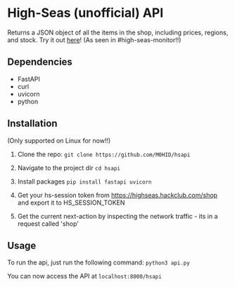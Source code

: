 # High-Seas (unofficial) API

Returns a JSON object of all the items in the shop, including prices, regions, and stock. Try it out [here](https://m0hid--hsapi-fastapi-app.modal.run/hsapi?next_action=24c833d8076ace77d8754d64382e8f126f9b3564)! (As seen in #high-seas-monitor!!)

## Dependencies
- FastAPI
- curl
- uvicorn
- python

## Installation
(Only supported on Linux for now!!)

1. Clone the repo:
```git clone https://github.com/M0HID/hsapi```

2. Navigate to the project dir
```cd hsapi```

3. Install packages
```pip install fastapi uvicorn```

4. Get your hs-session token from https://highseas.hackclub.com/shop and export it to HS_SESSION_TOKEN

5. Get the current next-action by inspecting the network traffic - its in a request called 'shop'

## Usage
To run the api, just run the following command:
```python3 api.py```

You can now access the API at `localhost:8000/hsapi`
